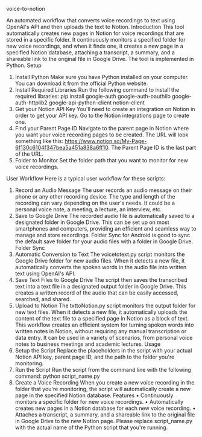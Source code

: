 voice-to-notion

An automated workflow that converts voice recordings to text using OpenAI's API and then uploads the text to Notion.
Introduction
This tool automatically creates new pages in Notion for voice recordings that are stored in a specific folder. It continuously monitors a specified folder for new voice recordings, and when it finds one, it creates a new page in a specified Notion database, attaching a transcript, a summary, and a shareable link to the original file in Google Drive. The tool is implemented in Python.
Setup
1.	Install Python
Make sure you have Python installed on your computer. You can download it from the official Python website.
2.	Install Required Libraries
Run the following command to install the required libraries:
pip install google-auth google-auth-oauthlib google-auth-httplib2 google-api-python-client notion-client
3.	Get your Notion API Key
You'll need to create an integration on Notion in order to get your API key. Go to the Notion integrations page to create one.
4.	Find your Parent Page ID
Navigate to the parent page in Notion where you want your voice recording pages to be created. The URL will look something like this: https://www.notion.so/My-Page-6f130c6104f347bea5a451a838a6ff10. The Parent Page ID is the last part of the URL.
5.	Folder to Monitor
Set the folder path that you want to monitor for new voice recordings.

User Workflow
Here is a typical user workflow for these scripts:
1.	Record an Audio Message
The user records an audio message on their phone or any other recording device. The type and length of the recording can vary depending on the user's needs. It could be a personal voice note, a meeting, a lecture, an interview, etc.
2.	Save to Google Drive
The recorded audio file is automatically saved to a designated folder in Google Drive. This can be set up on most smartphones and computers, providing an efficient and seamless way to manage and store recordings. Folder Sync for Android is good to sync the default save folder for your audio files with a folder in Google Drive. Folder Sync
3.	Automatic Conversion to Text
The voicetotext.py script monitors the Google Drive folder for new audio files. When it detects a new file, it automatically converts the spoken words in the audio file into written text using OpenAI's API.
4.	Save Text Files to Google Drive
The script then saves the transcribed text into a text file in a designated output folder in Google Drive. This creates a written record of the audio that can be easily accessed, searched, and shared.
5.	Upload to Notion
The txttoNotion.py script monitors the output folder for new text files. When it detects a new file, it automatically uploads the content of the text file to a specified page in Notion as a block of text.
This workflow creates an efficient system for turning spoken words into written notes in Notion, without requiring any manual transcription or data entry. It can be used in a variety of scenarios, from personal voice notes to business meetings and academic lectures.
Usage
1.	Setup the Script
Replace the placeholders in the script with your actual Notion API key, parent page ID, and the path to the folder you're monitoring.
2.	Run the Script
Run the script from the command line with the following command:
python script_name.py
3.	Create a Voice Recording
When you create a new voice recording in the folder that you're monitoring, the script will automatically create a new page in the specified Notion database.
Features
•	Continuously monitors a specific folder for new voice recordings.
•	Automatically creates new pages in a Notion database for each new voice recording.
•	Attaches a transcript, a summary, and a shareable link to the original file in Google Drive to the new Notion page.
Please replace script_name.py with the actual name of the Python script that you're running.


